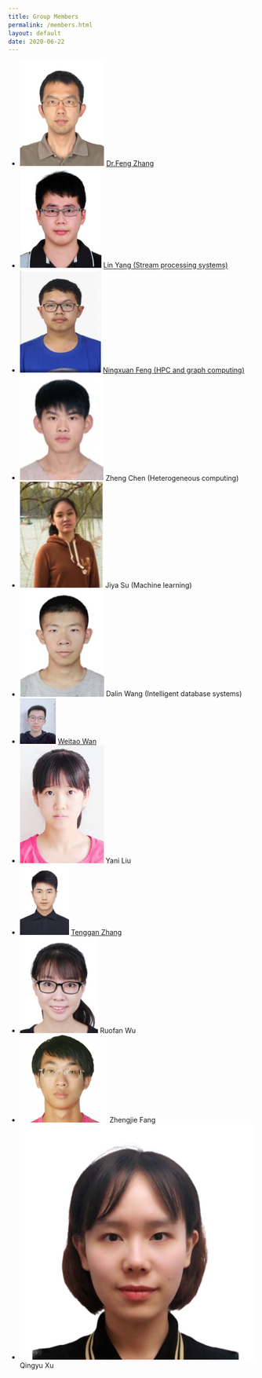 ```yaml
---
title: Group Members
permalink: /members.html
layout: default
date: 2020-06-22
---
```


+ <img src="./assets/member/zf.jpg" alt="zf" style="zoom: 67%;" />	[Dr.Feng Zhang](https://fengzhangcs.github.io/)
+ <img src="./assets/member/yl.jpg" alt="yl" style="zoom: 72%;" />	[Lin Yang (Stream processing systems)](http://iir.ruc.edu.cn/~yangl/) 
+ <img src="./assets/member/fnx.png" alt="fnx" style="zoom: 78%;" />	[Ningxuan Feng (HPC and graph computing)](/fengningxuan.html)
+ <img src="./assets/member/cz.png" alt="cz" style="zoom: 95%;" />	Zheng Chen (Heterogeneous computing)
+ <img src="./assets/member/sjy.jpg" alt="sjy" style="zoom: 131%;" />	Jiya Su (Machine learning)
+ <img src="./assets/member/wdl.jpg" alt="wdl" style="zoom: 85%;" />	Dalin Wang (Intelligent database systems)
+ <img src="./assets/member/wwt.jpg" alt="wwt" style="zoom:9.1%;" />	[Weitao Wan](/wanweitao.html)
+ <img src="./assets/member/lyn.jpg" alt="lyn" style="zoom: 58%;" />	Yani Liu
+ <img src="./assets/member/ztg.jpg" alt="ztg" style="zoom: 14%;" />	[Tenggan Zhang](/zhangtenggan.html)
+ <img src="./assets/member/wrf.png" alt="wrf" style="zoom: 110%;" />	Ruofan Wu
+ <img src="./assets/member/fzj.png" alt="fzj" style="zoom: 100%;" />	Zhengjie Fang
+ <img src="./assets/member/xqy.png" alt="xqy" style="zoom: 100%;" />	Qingyu Xu


